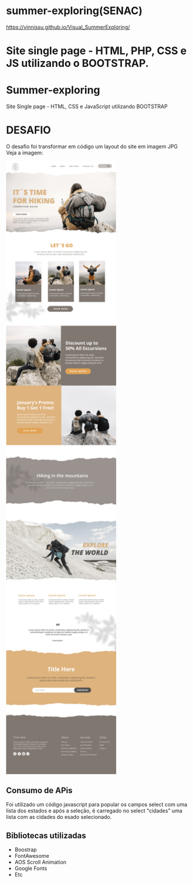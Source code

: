 # summer-exploring(SENAC)
https://vinnissu.github.io/Visual_SummerExploring/

# Site single page - HTML, PHP, CSS e JS utilizando o BOOTSTRAP.

# Summer-exploring 
Site Single page - HTML, CSS e JavaScript utilizando BOOTSTRAP 

# DESAFIO 
O desafio foi transformar em código um layout do site em imagem JPG <br>
Veja a imagem: <br>

<img src="imagens/mockup-site.jpg" width="300">

## Consumo de APis 
Foi utilizado um código javascript para popular os campos 
select com uma lista dos estados e após a seleção, é 
carregado no select "cidades" uma lista com as cidades do esado selecionado. 

## Bibliotecas utilizadas 
 - Boostrap
 - FontAwesome 
 - AOS Scroll Animation
 - Google Fonts 
 - Etc
